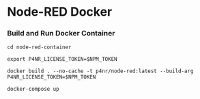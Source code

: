 # Node-RED Docker


### Build and Run Docker Container

    cd node-red-container

    export P4NR_LICENSE_TOKEN=$NPM_TOKEN

    docker build . --no-cache -t p4nr/node-red:latest --build-arg P4NR_LICENSE_TOKEN=$NPM_TOKEN

    docker-compose up